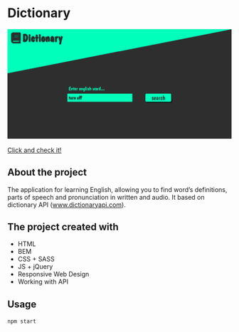 # Dictionary

![Main screen](img/DictionaryView.png)

 [Click and check it!](https://maciejspalek.github.io/Dictionary/)

 ## About the project 
The application for learning English, allowing you to find word’s definitions, parts of speech and pronunciation in written and audio. It based on dictionary API (www.dictionaryapi.com).


 ## The project created with 
 * HTML
 * BEM
 * CSS + SASS
 * JS + jQuery
 * Responsive Web Design
 * Working with API


## Usage

```
npm start
```